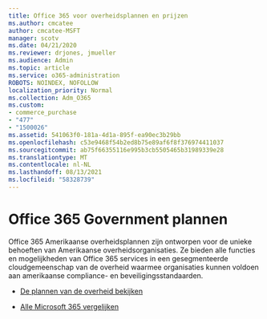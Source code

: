 ```yaml
---
title: Office 365 voor overheidsplannen en prijzen
ms.author: cmcatee
author: cmcatee-MSFT
manager: scotv
ms.date: 04/21/2020
ms.reviewer: drjones, jmueller
ms.audience: Admin
ms.topic: article
ms.service: o365-administration
ROBOTS: NOINDEX, NOFOLLOW
localization_priority: Normal
ms.collection: Adm_O365
ms.custom:
- commerce_purchase
- "477"
- "1500026"
ms.assetid: 541063f0-181a-4d1a-895f-ea90ec3b29bb
ms.openlocfilehash: c53e9468f54b2ed8b75e89af6f8f376974411037
ms.sourcegitcommit: ab75f66355116e995b3cb5505465b31989339e28
ms.translationtype: MT
ms.contentlocale: nl-NL
ms.lasthandoff: 08/13/2021
ms.locfileid: "58328739"
---
```

# <a name="office-365-government-plans"></a>Office 365 Government plannen

Office 365 Amerikaanse overheidsplannen zijn ontworpen voor de unieke behoeften van Amerikaanse overheidsorganisaties. Ze bieden alle functies en mogelijkheden van Office 365 services in een gesegmenteerde cloudgemeenschap van de overheid waarmee organisaties kunnen voldoen aan amerikaanse compliance- en beveiligingsstandaarden.
  
- [De plannen van de overheid bekijken](https://products.office.com/government/compare-office-365-government-plans)

- [Alle Microsoft 365 vergelijken](https://products.office.com/business/compare-more-office-365-for-business-plans)